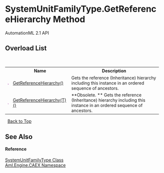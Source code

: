 # SystemUnitFamilyType.GetReferenceHierarchy Method 
AutomationML 2.1 API 


## Overload List
&nbsp;<table><tr><th></th><th>Name</th><th>Description</th></tr><tr><td>![Public method](media/pubmethod.gif "Public method")</td><td><a href="M_Aml_Engine_CAEX_SystemUnitFamilyType_GetReferenceHierarchy">GetReferenceHierarchy()</a></td><td>
Gets the reference (Inheritance) hierarchy including this instance in an ordered sequence of ancestors.</td></tr><tr><td>![Public method](media/pubmethod.gif "Public method")</td><td><a href="M_Aml_Engine_CAEX_SystemUnitFamilyType_GetReferenceHierarchy__1">GetReferenceHierarchy(T)()</a></td><td> **Obsolete. **
Gets the reference (Inheritance) hierarchy including this instance in an ordered sequence of ancestors.</td></tr></table>&nbsp;
<a href="#systemunitfamilytype.getreferencehierarchy-method">Back to Top</a>

## See Also


#### Reference
<a href="T_Aml_Engine_CAEX_SystemUnitFamilyType">SystemUnitFamilyType Class</a><br /><a href="N_Aml_Engine_CAEX">Aml.Engine.CAEX Namespace</a><br />